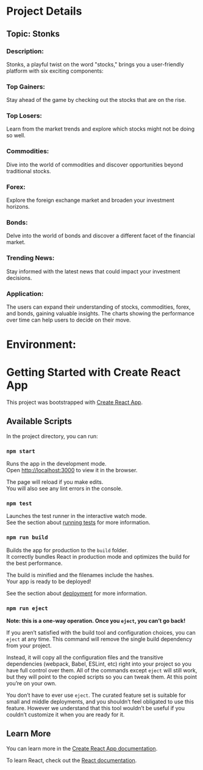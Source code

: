 # Project Details
## Topic: Stonks
### Description: 
Stonks, a playful twist on the word "stocks," brings you a user-friendly platform with six exciting components:

### Top Gainers: 
Stay ahead of the game by checking out the stocks that are on the rise.

### Top Losers: 
Learn from the market trends and explore which stocks might not be doing so well.

### Commodities: 
Dive into the world of commodities and discover opportunities beyond traditional stocks.

### Forex: 
Explore the foreign exchange market and broaden your investment horizons.

### Bonds: 
Delve into the world of bonds and discover a different facet of the financial market.

### Trending News: 
Stay informed with the latest news that could impact your investment decisions.

### Application: 
The users can expand their understanding of stocks, commodities, forex, and bonds, gaining valuable insights.
The charts showing the performance over time can help users to decide on their move.







# Environment:

# Getting Started with Create React App

This project was bootstrapped with [Create React App](https://github.com/facebook/create-react-app).

## Available Scripts

In the project directory, you can run:

### `npm start`

Runs the app in the development mode.\
Open [http://localhost:3000](http://localhost:3000) to view it in the browser.

The page will reload if you make edits.\
You will also see any lint errors in the console.

### `npm test`

Launches the test runner in the interactive watch mode.\
See the section about [running tests](https://facebook.github.io/create-react-app/docs/running-tests) for more information.

### `npm run build`

Builds the app for production to the `build` folder.\
It correctly bundles React in production mode and optimizes the build for the best performance.

The build is minified and the filenames include the hashes.\
Your app is ready to be deployed!

See the section about [deployment](https://facebook.github.io/create-react-app/docs/deployment) for more information.

### `npm run eject`

**Note: this is a one-way operation. Once you `eject`, you can’t go back!**

If you aren’t satisfied with the build tool and configuration choices, you can `eject` at any time. This command will remove the single build dependency from your project.

Instead, it will copy all the configuration files and the transitive dependencies (webpack, Babel, ESLint, etc) right into your project so you have full control over them. All of the commands except `eject` will still work, but they will point to the copied scripts so you can tweak them. At this point you’re on your own.

You don’t have to ever use `eject`. The curated feature set is suitable for small and middle deployments, and you shouldn’t feel obligated to use this feature. However we understand that this tool wouldn’t be useful if you couldn’t customize it when you are ready for it.

## Learn More

You can learn more in the [Create React App documentation](https://facebook.github.io/create-react-app/docs/getting-started).

To learn React, check out the [React documentation](https://reactjs.org/).
